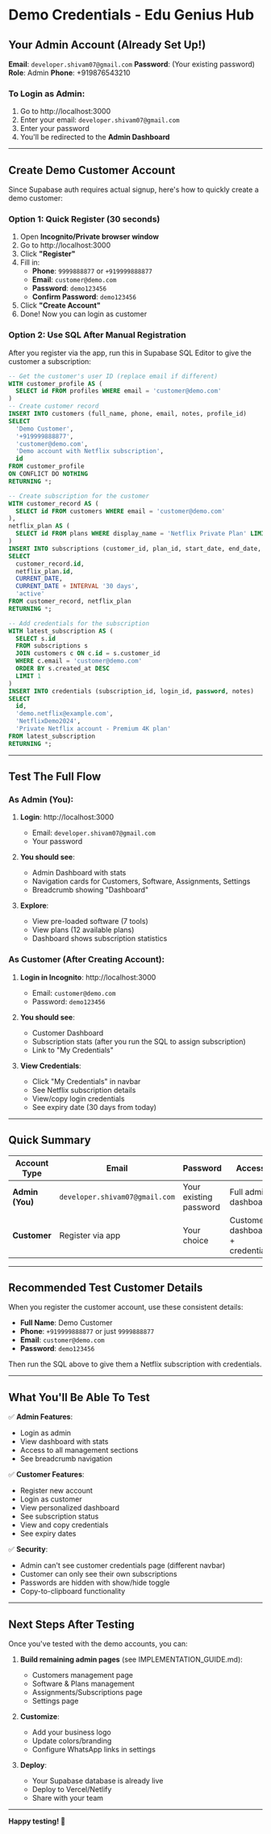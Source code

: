 # Demo Credentials - Edu Genius Hub

## Your Admin Account (Already Set Up!)

**Email**: `developer.shivam07@gmail.com`
**Password**: (Your existing password)
**Role**: Admin
**Phone**: +919876543210

### To Login as Admin:
1. Go to http://localhost:3000
2. Enter your email: `developer.shivam07@gmail.com`
3. Enter your password
4. You'll be redirected to the **Admin Dashboard**

---

## Create Demo Customer Account

Since Supabase auth requires actual signup, here's how to quickly create a demo customer:

### Option 1: Quick Register (30 seconds)

1. Open **Incognito/Private browser window**
2. Go to http://localhost:3000
3. Click **"Register"**
4. Fill in:
   - **Phone**: `9999888877` or `+919999888877`
   - **Email**: `customer@demo.com`
   - **Password**: `demo123456`
   - **Confirm Password**: `demo123456`
5. Click **"Create Account"**
6. Done! Now you can login as customer

### Option 2: Use SQL After Manual Registration

After you register via the app, run this in Supabase SQL Editor to give the customer a subscription:

```sql
-- Get the customer's user ID (replace email if different)
WITH customer_profile AS (
  SELECT id FROM profiles WHERE email = 'customer@demo.com'
)
-- Create customer record
INSERT INTO customers (full_name, phone, email, notes, profile_id)
SELECT
  'Demo Customer',
  '+919999888877',
  'customer@demo.com',
  'Demo account with Netflix subscription',
  id
FROM customer_profile
ON CONFLICT DO NOTHING
RETURNING *;

-- Create subscription for the customer
WITH customer_record AS (
  SELECT id FROM customers WHERE email = 'customer@demo.com'
),
netflix_plan AS (
  SELECT id FROM plans WHERE display_name = 'Netflix Private Plan' LIMIT 1
)
INSERT INTO subscriptions (customer_id, plan_id, start_date, end_date, status)
SELECT
  customer_record.id,
  netflix_plan.id,
  CURRENT_DATE,
  CURRENT_DATE + INTERVAL '30 days',
  'active'
FROM customer_record, netflix_plan
RETURNING *;

-- Add credentials for the subscription
WITH latest_subscription AS (
  SELECT s.id
  FROM subscriptions s
  JOIN customers c ON c.id = s.customer_id
  WHERE c.email = 'customer@demo.com'
  ORDER BY s.created_at DESC
  LIMIT 1
)
INSERT INTO credentials (subscription_id, login_id, password, notes)
SELECT
  id,
  'demo.netflix@example.com',
  'NetflixDemo2024',
  'Private Netflix account - Premium 4K plan'
FROM latest_subscription
RETURNING *;
```

---

## Test The Full Flow

### As Admin (You):

1. **Login**: http://localhost:3000
   - Email: `developer.shivam07@gmail.com`
   - Your password

2. **You should see**:
   - Admin Dashboard with stats
   - Navigation cards for Customers, Software, Assignments, Settings
   - Breadcrumb showing "Dashboard"

3. **Explore**:
   - View pre-loaded software (7 tools)
   - View plans (12 available plans)
   - Dashboard shows subscription statistics

### As Customer (After Creating Account):

1. **Login in Incognito**: http://localhost:3000
   - Email: `customer@demo.com`
   - Password: `demo123456`

2. **You should see**:
   - Customer Dashboard
   - Subscription stats (after you run the SQL to assign subscription)
   - Link to "My Credentials"

3. **View Credentials**:
   - Click "My Credentials" in navbar
   - See Netflix subscription details
   - View/copy login credentials
   - See expiry date (30 days from today)

---

## Quick Summary

| Account Type | Email | Password | Access |
|-------------|-------|----------|--------|
| **Admin (You)** | `developer.shivam07@gmail.com` | Your existing password | Full admin dashboard |
| **Customer** | Register via app | Your choice | Customer dashboard + credentials |

---

## Recommended Test Customer Details

When you register the customer account, use these consistent details:

- **Full Name**: Demo Customer
- **Phone**: `+919999888877` or just `9999888877`
- **Email**: `customer@demo.com`
- **Password**: `demo123456`

Then run the SQL above to give them a Netflix subscription with credentials.

---

## What You'll Be Able To Test

✅ **Admin Features**:
- Login as admin
- View dashboard with stats
- Access to all management sections
- See breadcrumb navigation

✅ **Customer Features**:
- Register new account
- Login as customer
- View personalized dashboard
- See subscription status
- View and copy credentials
- See expiry dates

✅ **Security**:
- Admin can't see customer credentials page (different navbar)
- Customer can only see their own subscriptions
- Passwords are hidden with show/hide toggle
- Copy-to-clipboard functionality

---

## Next Steps After Testing

Once you've tested with the demo accounts, you can:

1. **Build remaining admin pages** (see IMPLEMENTATION_GUIDE.md):
   - Customers management page
   - Software & Plans management
   - Assignments/Subscriptions page
   - Settings page

2. **Customize**:
   - Add your business logo
   - Update colors/branding
   - Configure WhatsApp links in settings

3. **Deploy**:
   - Your Supabase database is already live
   - Deploy to Vercel/Netlify
   - Share with your team

---

**Happy testing! 🚀**

